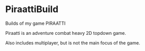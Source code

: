 # PiraattiBuild
Builds of my game PIRAATTI

Piraatti is an adventure combat heavy 2D topdown game. 

Also includes multiplayer, but is not the main focus of the game.
